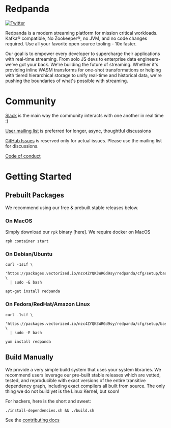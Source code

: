 # Redpanda
[![Twitter](https://img.shields.io/twitter/follow/vectorizedio.svg?style=social&label=Follow)](https://twitter.com/intent/follow?screen_name=vectorizedio)

Redpanda is a modern streaming platform for mission critical workloads. Kafka® compatible, 
No Zookeeper®, no JVM, and no code changes required. Use all your favorite open source tooling - 10x faster.

Our goal is to empower every developer to supercharge their applications with real-time streaming. 
From solo JS devs to enterprise data engineers- we've got your back.
We're building the future of streaming. Whether it's providing inline WASM transforms for one-shot 
transformations or helping with tiered hierarchical storage to unify real-time and historical data, 
we're pushing the boundaries of what's possible with streaming.


# Community

[Slack](vectorized.io/slack) is the main way the community interacts with one another in real time :) 

[User mailing list](https://groups.google.com/a/vectorized.io/forum/#!forum/redpanda-users/new) is preferred for longer, async, thoughtful discussions

[GitHub Issues](https://github.com/vectorizedio/redpanda/issues) is reserved only for actual issues. Please use the mailing list for discussions.

[Code of conduct](./CODE_OF_CONDUCT.md)

# Getting Started

## Prebuilt Packages

We recommend using our free & prebuilt stable releases below.  

### On MacOS

Simply download our `rpk` binary [here]. We require docker on MacOS

```
rpk container start
```

### On Debian/Ubuntu

```
curl -1sLf \
  'https://packages.vectorized.io/nzc4ZYQK3WRGd9sy/redpanda/cfg/setup/bash.deb.sh' \
  | sudo -E bash
  
apt-get install redpanda
```

### On Fedora/RedHat/Amazon Linux

```
curl -1sLf \
  'https://packages.vectorized.io/nzc4ZYQK3WRGd9sy/redpanda/cfg/setup/bash.rpm.sh' \
  | sudo -E bash
  
yum install redpanda
```

## Build Manually

We provide a very simple build system that uses your system libraries. We recommend
users leverage our pre-built stable releases which are vetted, tested, and reproducible with exact
versions of the entire transitive dependency graph, including exact compilers
all built from source. The only thing we do not build yet is the Linux Kernel, but soon!

For hackers, here is the short and sweet:

```
./install-dependencies.sh && ./build.sh
```

See the [contributing docs](./CONTRIBUTING.md)
